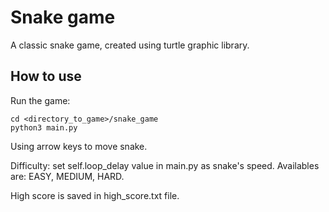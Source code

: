 # Snake game
A classic snake game, created using turtle graphic library.

## How to use
Run the game:
```
cd <directory_to_game>/snake_game
python3 main.py
```
Using arrow keys to move snake.

Difficulty: set self.loop_delay value in main.py as snake's speed. Availables are: EASY, MEDIUM, HARD.

High score is saved in high_score.txt file.